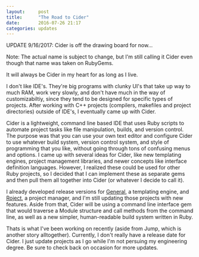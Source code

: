 ```yaml
---
layout:     post
title:      "The Road to Cider"
date:       2016-07-26 21:17
categories: updates
---
```


UPDATE 9/16/2017: Cider is off the drawing board for now...

Note: The actual name is subject to change, but I'm still calling it Cider even though that name was taken on RubyGems.

It will always be Cider in my heart for as long as I live.

I don't like IDE's. They're big programs with clunky UI's that take up way to much RAM, work very slowly, and don't have much in the way of customizabiltiy, since they tend to be designed for specific types of projects. After working with C++ projects (compilers, makefiles and project directories) outside of IDE's, I eventually came up with Cider.

Cider is a lightweight, command line based IDE that uses Ruby scripts to automate project tasks like file manipulation, builds, and version control. The purpose was that you can use your own text editor and configure Cider to use whatever build system, version control system, and style of programming that you like, without going through tons of confusing menus and options. I came up with several ideas for Cider, like new templating engines, project management libraries, and newer concepts like interface definition languages. However, I realized these could be used for other Ruby projects, so I decided that I can implement these as separate gems and then pull them all together into Cider (or whatever I decide to call it).

I already developed release versions for [General](http://andydevs.github.io/general), a templating engine, and [Roject](http://andydevs.github.io/roject), a project manager, and I'm still updating those projects with new features. Aside from that, Cider will be using a command line interface gem that would traverse a Module structure and call methods from the command line, as well as a new simpler, human-readable build system written in Ruby.

Thats is what I've been working on recently (aside from Jump, which is another story alltogether). Currently, I don't really have a release date for Cider. I just update projects as I go while I'm not persuing my engineering degree. Be sure to check back on occasion for more updates.
